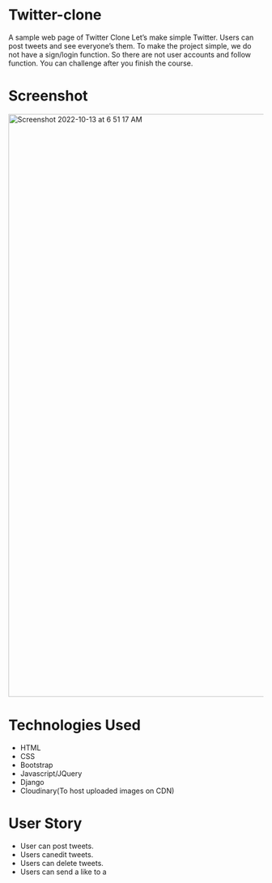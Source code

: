 # Twitter-clone
A sample web page of Twitter Clone Let’s make simple Twitter. Users can post tweets and see everyone’s them. To make the project simple, we do not have a sign/login function. So there are not user accounts and follow function. You can challenge after you finish the course.
# Screenshot
<img width="1151" alt="Screenshot 2022-10-13 at 6 51 17 AM" src="https://user-images.githubusercontent.com/111345784/195526566-65ccc84a-7c01-4652-9d12-ffa542a97730.png">

# Technologies Used
* HTML
* CSS
* Bootstrap
* Javascript/JQuery
* Django
* Cloudinary(To host uploaded images on CDN)
# User Story
* User can post tweets.
* Users canedit tweets.
* Users can delete tweets.
* Users can send a like to a

